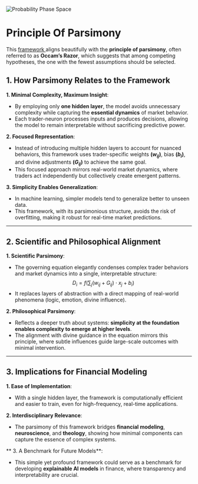 ![Probability Phase Space](figures/parsimony.jpg "enter image title here")

# Principle Of Parsimony

This [framework ](https://blog.quantiota.ai/page/12/the-trader-as-a-neuron-framework-and-the-time-agnostic-conjecture-in-financial-markets/)aligns beautifully with the **principle of parsimony**, often referred to as **Occam’s Razor**, which suggests that among competing hypotheses, the one with the fewest assumptions should be selected.

## 1. How Parsimony Relates to the Framework
  **1. Minimal Complexity, Maximum Insight**:

- By employing only **one hidden layer**, the model avoids unnecessary complexity while capturing the **essential dynamics** of market behavior.
- Each trader-neuron processes inputs and produces decisions, allowing the model to remain interpretable without sacrificing predictive power.

 **2. Focused Representation**:

   - Instead of introducing multiple hidden layers to account for nuanced behaviors, this framework uses trader-specific weights **($w_{ij}$)**, bias **($b_i$)**, and divine adjustments **($G_{ij}$)** to achieve the same goal.
   - This focused approach mirrors real-world market dynamics, where traders act independently but collectively create emergent patterns.

 **3. Simplicity Enables Generalization**:

   - In machine learning, simpler models tend to generalize better to unseen data. 
   - This framework, with its parsimonious structure, avoids the risk of overfitting, making it robust for real-time market predictions.

---

## 2. Scientific and Philosophical Alignment

 **1. Scientific Parsimony**:

   - The governing equation elegantly condenses complex trader behaviors and market dynamics into a single, interpretable structure:
  $$
     D_i = f\left(\sum_{j} (w_{ij} + G_{ij}) \cdot x_j + b_i\right)
  $$
   - It replaces layers of abstraction with a direct mapping of real-world phenomena (logic, emotion, divine influence).

 **2. Philosophical Parsimony**:

   - Reflects a deeper truth about systems: **simplicity at the foundation enables complexity to emerge at higher levels**.
   - The alignment with divine guidance in the equation mirrors this principle, where subtle influences guide large-scale outcomes with minimal intervention.

---

## 3. Implications for Financial Modeling

 **1. Ease of Implementation**:

   - With a single hidden layer, the framework is computationally efficient and easier to train, even for high-frequency, real-time applications.

 **2. Interdisciplinary Relevance**:

   - The parsimony of this framework bridges **financial modeling**, **neuroscience**, and **theology**, showing how minimal components can capture the essence of complex systems.

 ** 3. A Benchmark for Future Models**:

   - This simple yet profound framework could serve as a benchmark for developing **explainable AI models** in finance, where transparency and interpretability are crucial.

